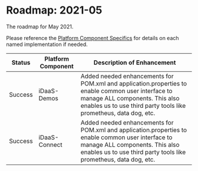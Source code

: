 # Roadmap: 2021-05
The roadmap for May 2021.

Please reference the [Platform Component Specifics](../Design/PlatformComponents.md) for details on each named implementation if needed.

| Status | Platform Component   | Description of Enhancement|
|---|---|---|
|Success|iDaaS-Demos|Added needed enhancements for POM.xml and application.properties to enable common user interface to manage ALL components. This also enables us to use third party tools like prometheus, data dog, etc.|
|Success|iDaaS-Connect|Added needed enhancements for POM.xml and application.properties to enable common user interface to manage ALL components. This also enables us to use third party tools like prometheus, data dog, etc.|
